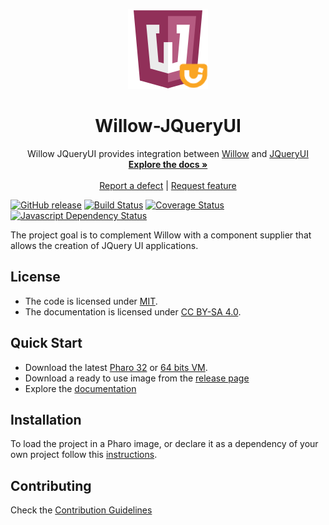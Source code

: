 <p align="center"><img src="assets/logos/128x128.png">
 <h1 align="center">Willow-JQueryUI</h1>
  <p align="center">
    Willow JQueryUI provides integration between <a href="https://github.com/ba-st/Willow">Willow</a> and <a href="http://jqueryui.com/">JQueryUI</a>
    <br>
    <a href="docs/"><strong>Explore the docs »</strong></a>
    <br>
    <br>
    <a href="https://github.com/ba-st/Willow-JQueryUI/issues/new?labels=Type%3A+Defect">Report a defect</a>
    |
    <a href="https://github.com/ba-st/Willow-JQueryUI/issues/new?labels=Type%3A+Feature">Request feature</a>
  </p>
</p>

[![GitHub release](https://img.shields.io/github/release/ba-st/Willow-JQueryUI.svg)](https://github.com/ba-st/Willow-JQueryUI/releases/latest)
[![Build Status](https://travis-ci.org/ba-st/Willow-JQueryUI.svg?branch=release-candidate)](https://travis-ci.org/ba-st/Willow-JQueryUI)
[![Coverage Status](https://coveralls.io/repos/github/ba-st/Willow-JQueryUI/badge.svg?branch=release-candidate)](https://coveralls.io/github/ba-st/Willow-JQueryUI?branch=release-candidate)
[![Javascript Dependency Status](https://david-dm.org/ba-st/Willow-JQueryUI.svg)](https://david-dm.org/ba-st/Willow-JQueryUI)

The project goal is to complement Willow with a component supplier that allows the creation of JQuery UI applications.

## License
- The code is licensed under [MIT](LICENSE).
- The documentation is licensed under [CC BY-SA 4.0](http://creativecommons.org/licenses/by-sa/4.0/).

## Quick Start

- Download the latest [Pharo 32](https://get.pharo.org/) or [64 bits VM](https://get.pharo.org/64/).
- Download a ready to use image from the [release page](https://github.com/ba-st/Willow-JQueryUI/releases/latest)
- Explore the [documentation](docs/)

## Installation

To load the project in a Pharo image, or declare it as a dependency of your own project follow this [instructions](docs/Installation.md).

## Contributing

Check the [Contribution Guidelines](CONTRIBUTING.md)
